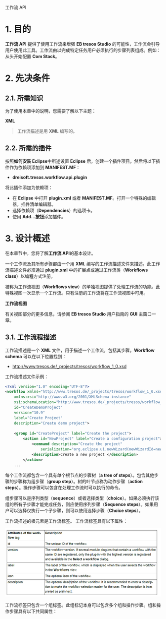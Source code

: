 <section id="title">工作流 API</section>

# 1. 目的

**工作流 API** 提供了使用工作流来增强 **EB tresos Studio** 的可能性，工作流会引导用户使用此工具。工作流由以完成特定任务用户必须执行的步骤列表组成。例如：从头开始配置 **Com Stack**。

# 2. 先决条件

## 2.1. 所需知识

为了使用本章中的说明，您需要了解以下主题：

**XML**
> 工作流描述是用 **XML** 编写的。


## 2.2. 所需的插件

按照**如何安装 Eclipse**中所述设置 **Eclipse** 后，创建一个插件项目，然后将以下插件作为依赖项添加到 **MANIFEST.MF**：

* **dreisoft.tresos.workflow.api.plugin**

将此插件添加为依赖项：

* 在 **Eclipse** 中打开 **plugin.xml** 或者 **MANIFEST.MF**。打开一个特殊的编辑器，插件清单编辑器。
* 选择依赖项（**Dependencies**）的选项卡。
* 使用 **Add...按钮**添加插件。

# 3. 设计概述

在本章节中，您将了解**工作流 API**的基本设计。

一个工作流及其所有步骤都由一个用 **XML** 编写的工作流描述文件来描述。此工作流描述文件必须通过 **plugin.xml** 中的扩展点或通过工作流类（**Workflows class**）以编程方式注册。

被称为工作流视图（**Workflows view**）的单独视图提供了处理工作流的功能。此特殊视图一次显示一个工作流。只有注册的工作流将在工作流视图中可用。

**工作流视图**

有关视图部分的更多信息，请参阅 **EB tresos Studio** 用户指南的 **GUI** 主窗口一章。

## 3.1. 工作流程描述

工作流描述是一个 **XML** 文件，用于描述一个工作流，包括其步骤。**Workflow schema** 可以在以下位置找到：

* http://www.tresos.de/_projects/tresos/workflow_1_0.xsd

工作流描述文件示例：

```xml
<?xml version="1.0" encoding="UTF-8"?>
<workflow xmlns="http://www.tresos.de/_projects/tresos/workflow_1_0.xsd" 
    xmlns:xsi="http://www.w3.org/2001/XMLSchema-instance" 
    xsi:schemaLocation="http://www.tresos.de/_projects/tresos/workflow_1_0.xsd" 
    id="CreateDemoProject" 
    version="10.9" 
    label="Create Project" 
    description="Create demo project">

    <group id="CreateProject" label="Create the project">
        <action id="NewProject" label="Create a configuration project">
            <command description="Create the project" 
                serialization="org.eclipse.ui.newWizard(newWizardId=newConfigurationProject)"/>
            <description>Create a new project </description>
        </action>
    ...    
```

每个工作流都包含一个具有单个根节点的步骤树（**a tree of steps**）。包含其他步骤的步骤称为组步骤（**group step**）。树的叶节点称为动作步骤（**action steps**）。操作步骤可以包含在处理工作流时可以执行的命令。

组步骤可以是序列类型（**sequence**）或者选择类型（**choice**）。如果必须执行该组的所有子步骤才能完成任务，则应使用序列步骤（**Sequence steps**）。如果用户可以选择仅执行一个子步骤，则可以使用选择步骤（**Choice steps**）。

工作流描述的根元素是工作流标签。 工作流标签具有以下属性：

![Table1-1](Table1-1.png)

工作流标签只包含一个组标签。此组标记本身可以包含多个组和操作步骤。组和操作步骤具有以下共同属性：